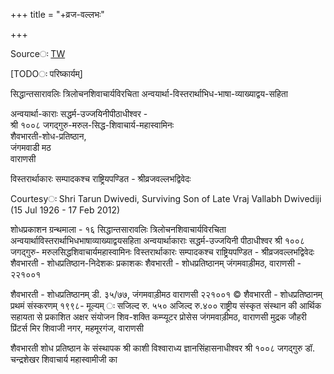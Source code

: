 +++
title = "+व्रज-वल्लभः"

+++

Sourceः [TW](httpsः//archive.org/details/SiddhantaSaravaliEdVrajVallabhaDwivedi/page/n103/mode/2up)



[TODOः परिष्कार्यम्]


सिद्धान्तसारावलिः 
त्रिलोचनशिवाचार्यविरचिता अन्वयार्था-विस्तरार्थाभिध-भाषा-व्याख्याद्वय-सहिता 

अन्वयार्था-काराः 
सद्धर्म-उज्जयिनीपीठाधीश्वर -  
श्री १००८ जगद्गुरु-मरुल-सिद्ध-शिवाचार्य-महास्वामिनः  
शैवभारती-शोध-प्रतिष्ठान,  
जंगमवाडी मठ  
वाराणसी 

विस्तरार्थाकारः सम्पादकश्च राष्ट्रियपण्डित - श्रीव्रजवल्लभद्विवेदः 


Courtesyः Shri Tarun Dwivedi, Surviving Son of Late Vraj Vallabh Dwivediji (15 Jul 1926 - 17 Feb 2012) 


शोधप्रकाशन ग्रन्थमाला - १६ 
सिद्धान्तसारावलिः 
त्रिलोचनशिवाचार्यविरचिता 
अन्वयार्थाविस्तरार्थाभिधभाषाव्याख्याद्वयसहिता 
अन्वयार्थाकाराः 
सद्धर्म-उज्जयिनी पीठाधीश्वर श्री १००८ जगद्गुरु- मरुलसिद्धशिवाचार्यमहास्वामिनः 
विस्तरार्थाकारः सम्पादकश्च राष्ट्रियपण्डित - श्रीव्रजवल्लभद्विवेदः शैवभारती - शोधप्रतिष्ठान-निदेशकः 
प्रकाशकः 
शैवभारती - शोधप्रतिष्ठानम् 
जंगमवाड़ीमठ, वाराणसी - २२१००१ 

शैवभारती - शोधप्रतिष्ठानम् डी. ३५/७७, जंगमवाड़ीमठ 
वाराणसी २२१००१ 
© शैवभारती - शोधप्रतिष्ठानम् 
प्रथमं संस्करणम् १९९८- 
मूल्यम् ः सजिल्द रु. ५५० 
अजिल्द रु.४०० 
राष्ट्रीय संस्कृत संस्थान की आर्थिक सहायता से प्रकाशित 
अक्षर संयोजन 
शिव-शक्ति कम्प्यूटर प्रोसेस जंगमवाड़ीमठ, वाराणसी 
मुद्रक 
जौहरी प्रिंटर्स 
मिर 
शिवाजी नगर, महमूरगंज, वाराणसी 

शैवभारती शोध प्रतिष्ठान के संस्थापक 
श्री काशी विश्वाराध्य ज्ञानसिंहासनाधीश्वर 
श्री १००८ जगद्गुरु डॉ. चन्द्रशेखर शिवाचार्य महास्वामीजी का 
